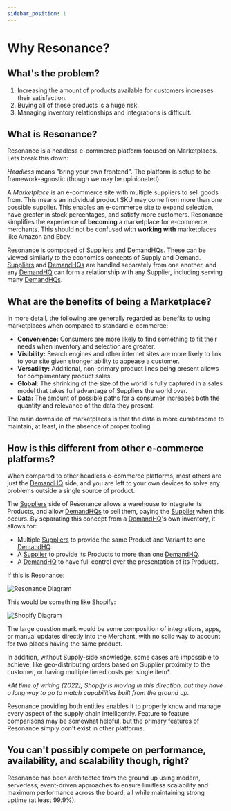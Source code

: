 ```yaml
---
sidebar_position: 1
---
```


# Why Resonance?

## What's the problem?

1.  Increasing the amount of products available for customers increases their satisfaction.
2.  Buying all of those products is a huge risk.
3.  Managing inventory relationships and integrations is difficult.

## What is Resonance?

Resonance is a headless e-commerce platform focused on Marketplaces. Lets break this down:

_Headless_ means "bring your own frontend". The platform is setup to be framework-agnostic (though we may be opinionated).

A _Marketplace_ is an e-commerce site with multiple suppliers to sell goods from. This means an individual product SKU may come from more than one possible supplier. This enables an e-commerce site to expand selection, have greater in stock percentages, and satisfy more customers. Resonance simplifies the experience of **becoming** a marketplace for e-commerce merchants. This should not be confused with **working with** marketplaces like Amazon and Ebay.

Resonance is composed of [Suppliers](suppliers/supplier-concepts) and [DemandHQs](demand-hqs/demand-hq-concepts). These can be viewed similarly to the economics concepts of Supply and Demand. [Suppliers](suppliers/supplier-concepts) and [DemandHQs](demand-hqs/demand-hq-concepts) are handled separately from one another, and any [DemandHQ](demand-hqs/demand-hq-concepts) can form a relationship with any Supplier, including serving many [DemandHQs](demand-hqs/demand-hq-concepts).

## What are the benefits of being a Marketplace?

In more detail, the following are generally regarded as benefits to using marketplaces when compared to standard e-commerce:

-   **Convenience:** Consumers are more likely to find something to fit their needs when inventory and selection are greater.
-   **Visibility:** Search engines and other internet sites are more likely to link to your site given stronger ability to appease a customer.
-   **Versatility:** Additional, non-primary product lines being present allows for complimentary product sales.
-   **Global:** The shrinking of the size of the world is fully captured in a sales model that takes full advantage of Suppliers the world over.
-   **Data:** The amount of possible paths for a consumer increases both the quantity and relevance of the data they present.

The main downside of marketplaces is that the data is more cumbersome to maintain, at least, in the absence of proper tooling.

## How is this different from other e-commerce platforms?

When compared to other headless e-commerce platforms, most others are just the [DemandHQ](demand-hqs/demand-hq-concepts) side, and you are left to your own devices to solve any problems outside a single source of product.

The [Suppliers](suppliers/supplier-concepts) side of Resonance allows a warehouse to integrate its Products, and allow [DemandHQs](demand-hqs/demand-hq-concepts) to sell them, paying the [Supplier](suppliers/supplier-concepts) when this occurs. By separating this concept from a [DemandHQ](demand-hqs/demand-hq-concepts)'s own inventory, it allows for:

-   Multiple [Suppliers](suppliers/supplier-concepts) to provide the same Product and Variant to one [DemandHQ](demand-hqs/demand-hq-concepts).
-   A [Supplier](suppliers/supplier-concepts) to provide its Products to more than one [DemandHQ](demand-hqs/demand-hq-concepts).
-   A [DemandHQ](demand-hqs/demand-hq-concepts) to have full control over the presentation of its Products.

If this is Resonance:

![Resonance Diagram](pathname:///img/resonance-simple-diagram.png)

This would be something like Shopify:

![Shopify Diagram](pathname:///img/shopify-simple-diagram.png)

The large question mark would be some composition of integrations, apps, or manual updates directly into the Merchant, with no solid way to account for two places having the same product.

In addition, without Supply-side knowledge, some cases are impossible to achieve, like geo-distributing orders based on Supplier proximity to the customer, or having multiple tiered costs per single item\*.

_\*At time of writing (2022), Shopify is moving in this direction, but they have a long way to go to match capabilities built from the ground up._

Resonance providing both entities enables it to properly know and manage every aspect of the supply chain intelligently. Feature to feature comparisons may be somewhat helpful, but the primary features of Resonance simply don't exist in other platforms.

## You can't possibly compete on performance, availability, and scalability though, right?

Resonance has been architected from the ground up using modern, serverless, event-driven approaches to ensure limitless scalability and maximum performance across the board, all while maintaining strong uptime (at least 99.9%).
